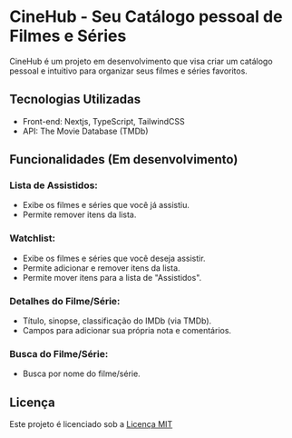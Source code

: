 # CineHub - Seu Catálogo pessoal de Filmes e Séries

CineHub é um projeto em desenvolvimento que visa criar um catálogo pessoal e intuitivo para organizar seus filmes e séries favoritos.


## Tecnologias Utilizadas
- Front-end: Nextjs, TypeScript, TailwindCSS
- API: The Movie Database (TMDb)


## Funcionalidades (Em desenvolvimento)

### Lista de Assistidos:
- Exibe os filmes e séries que você já assistiu.
- Permite remover itens da lista.
### Watchlist:
- Exibe os filmes e séries que você deseja assistir.
- Permite adicionar e remover itens da lista.
- Permite mover itens para a lista de "Assistidos".
### Detalhes do Filme/Série:
- Título, sinopse, classificação do IMDb (via TMDb).
- Campos para adicionar sua própria nota e comentários.
### Busca do Filme/Série:
- Busca por nome do filme/série.

## Licença

Este projeto é licenciado sob a [Licença MIT](https://choosealicense.com/licenses/mit/)

